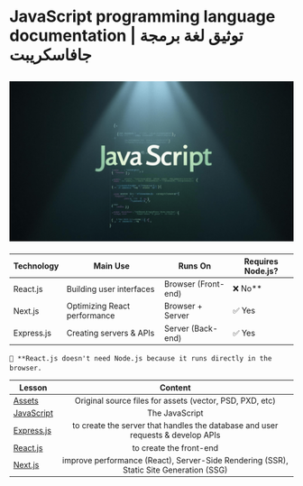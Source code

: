 # JavaScript programming language documentation | توثيق لغة برمجة جافاسكريبت

## ![javascript - 2025](/assets/images/JavaScript(75)-1.png)

|  Technology | Main Use | Runs On | Requires Node.js? |
|-------------|----------|---------|-------------------|
|React.js	|Building user interfaces |Browser (Front-end)|	❌ No**|
|Next.js	|Optimizing React performance |	Browser + Server |	✅ Yes |
|Express.js |	Creating servers & APIs	|Server (Back-end)	|✅ Yes

`📌 **React.js doesn't need Node.js because it runs directly in the browser.`

|  Lesson | Content |
| ------ |:-----:|
|[Assets](./assets)|Original source files for assets (vector, PSD, PXD, etc)|
|[JavaScript](./JavaScript)|The JavaScript|
|[Express.js](./Express.js)|to create the server that handles the database and user requests & develop APIs|
|[React.js](./React.js)|to create the front-end|
|[Next.js](./Next.js)|improve performance (React), Server-Side Rendering (SSR), Static Site Generation (SSG)|
